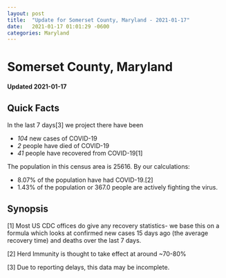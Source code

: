 ```yaml
---
layout: post
title:  "Update for Somerset County, Maryland - 2021-01-17"
date:   2021-01-17 01:01:29 -0600
categories: Maryland
---
```


# Somerset County, Maryland
#### Updated 2021-01-17

## Quick Facts

In the last 7 days[3] we project there have been
- *104* new cases of COVID-19
- *2* people have died of COVID-19
- *41* people have recovered from COVID-19[1]

The population in this census area is 25616. By our calculations:
- 8.07% of the population have had COVID-19.[2]
- 1.43% of the population or 367.0 people are actively fighting the virus.

## Synopsis




[1] Most US CDC offices do give any recovery statistics- we base this on a formula which looks at confirmed new cases
15 days ago (the average recovery time) and deaths over the last 7 days.

[2] Herd Immunity is thought to take effect at around ~70-80%

[3] Due to reporting delays, this data may be incomplete.
 
    